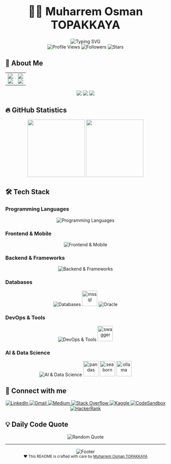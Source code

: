 <h1 align="center" style="font-weight:bold;font-size:2.5em;">👨‍💻 Muharrem Osman TOPAKKAYA</h1>


<div align="center">
  <img src="https://readme-typing-svg.herokuapp.com?font=Fira+Code&pause=1000&color=00D4FF&width=435&lines=Software+Engineer+%26+MSc+Graduate;Full+Stack+Developer;Finance+%26+Enterprise+Solutions;AI+%26+Machine+Learning+Enthusiast" alt="Typing SVG" />
</div>

<div align="center">
  <img src="https://komarev.com/ghpvc/?username=muharremosmantopakkaya&label=Profile%20views&color=0e75b6&style=for-the-badge" alt="Profile Views" />
  <img src="https://img.shields.io/github/followers/muharremosmantopakkaya?label=Followers&style=for-the-badge&color=blue" alt="Followers" />
  <img src="https://img.shields.io/github/stars/muharremosmantopakkaya?label=Stars&style=for-the-badge&color=yellow" alt="Stars" />
</div>

## 🎯 About Me

<div align="center">
  <table>
    <tr>
      <td align="center" width="50%">
        <img src="https://img.shields.io/badge/🎓_Education-Software_Engineering-blue?style=for-the-badge&logo=graduation-cap&logoColor=white" />
        <br>
        <img src="https://img.shields.io/badge/📚_MSc-Electrical_&_Computer_Engineering-green?style=for-the-badge&logo=university&logoColor=white" />
      </td>
      <td align="center" width="50%">
        <img src="https://img.shields.io/badge/💼_Focus-Fintech_Solutions-gold?style=for-the-badge&logo=dollar-sign&logoColor=white" />
        <br>
        <img src="https://img.shields.io/badge/_Passion-Enterprise_Systems-red?style=for-the-badge&logo=rocket&logoColor=white" />
      </td>
    </tr>
  </table>
</div>

<div align="center">
  <img src="https://img.shields.io/badge/📧_muharremtopakkaya@gmail.com-D14836?style=for-the-badge&logo=gmail&logoColor=white" />
  <img src="https://img.shields.io/badge/🌍_Istanbul,_Turkey-FF6B6B?style=for-the-badge&logo=location-dot&logoColor=white" />
  <img src="https://img.shields.io/badge/🤖_AI/ML_Enthusiast-purple?style=for-the-badge&logo=artificial-intelligence&logoColor=white" />
</div>

## 🔥 GitHub Statistics

<div align="center">
  <img height="180em" src="https://github-readme-stats.vercel.app/api?username=muharremosmantopakkaya&show_icons=true&theme=tokyonight&include_all_commits=true&count_private=true&hide_border=true&bg_color=0D1117&title_color=00D4FF&icon_color=00D4FF&text_color=ffffff"/>
  <img height="180em" src="https://github-readme-stats.vercel.app/api/top-langs/?username=muharremosmantopakkaya&layout=compact&langs_count=8&theme=tokyonight&hide_border=true&bg_color=0D1117&title_color=00D4FF&text_color=ffffff"/>
</div>

## 🛠️ Tech Stack

### Programming Languages
<div align="center">
  <img src="https://skillicons.dev/icons?i=c,cpp,cs,java,python,js,kotlin,dart" alt="Programming Languages" />
</div>

### Frontend & Mobile
<div align="center">
  <img src="https://skillicons.dev/icons?i=html,css,react,flutter,android" alt="Frontend & Mobile" />
</div>

### Backend & Frameworks
<div align="center">
  <img src="https://skillicons.dev/icons?i=nodejs,dotnet,spring,kafka" alt="Backend & Frameworks" />
</div>

### Databases
<div align="center">
  <img src="https://skillicons.dev/icons?i=mysql,postgresql,mongodb,sqlite" alt="Databases" />
  <img src="https://cdn.jsdelivr.net/gh/devicons/devicon/icons/microsoftsqlserver/microsoftsqlserver-plain.svg" alt="mssql" width="48" height="48"/>
  <img src="https://skillicons.dev/icons?i=oracle" alt="Oracle" />
</div>

### DevOps & Tools
<div align="center">
  <img src="https://skillicons.dev/icons?i=docker,git,linux,nginx,postman,firebase,figma,photoshop" alt="DevOps & Tools" />
  <img src="https://cdn.jsdelivr.net/gh/devicons/devicon/icons/swagger/swagger-original.svg" alt="swagger" width="48" height="48"/>
</div>

### AI & Data Science
<div align="center">
  <img src="https://skillicons.dev/icons?i=tensorflow,opencv" alt="AI & Data Science" />
  <img src="https://cdn.jsdelivr.net/gh/devicons/devicon/icons/pandas/pandas-original.svg" alt="pandas" width="48" height="48"/>
  <img src="https://seaborn.pydata.org/_images/logo-mark-lightbg.svg" alt="seaborn" width="48" height="48"/>
  <img src="https://avatars.githubusercontent.com/u/151674099?s=200&v=4" alt="ollama" width="48" height="48"/>
</div>



## 🤝 Connect with me

<div align="center">
  <a href="https://linkedin.com/in/muharrem-osman-topakkaya" target="_blank">
    <img src="https://img.shields.io/badge/LinkedIn-0077B5?style=for-the-badge&logo=linkedin&logoColor=white" alt="LinkedIn" />
  </a>
  <a href="mailto:muharremtopakkaya@gmail.com">
    <img src="https://img.shields.io/badge/Gmail-D14836?style=for-the-badge&logo=gmail&logoColor=white" alt="Gmail" />
  </a>
  <a href="https://medium.com/@muharremtopakkaya" target="_blank">
    <img src="https://img.shields.io/badge/Medium-12100E?style=for-the-badge&logo=medium&logoColor=white" alt="Medium" />
  </a>
  <a href="https://stackoverflow.com/users/20231506" target="_blank">
    <img src="https://img.shields.io/badge/Stack_Overflow-FE7A16?style=for-the-badge&logo=stack-overflow&logoColor=white" alt="Stack Overflow" />
  </a>
  <a href="https://kaggle.com/muharremtopakkaya" target="_blank">
    <img src="https://img.shields.io/badge/Kaggle-20BEFF?style=for-the-badge&logo=kaggle&logoColor=white" alt="Kaggle" />
  </a>
  <a href="https://codesandbox.io/u/muharremosmantopakkaya" target="_blank">
    <img src="https://img.shields.io/badge/CodeSandbox-000000?style=for-the-badge&logo=codesandbox&logoColor=white" alt="CodeSandbox" />
  </a>
  <a href="https://www.hackerrank.com/muharremtopakka1" target="_blank">
    <img src="https://img.shields.io/badge/HackerRank-2EC866?style=for-the-badge&logo=hackerrank&logoColor=white" alt="HackerRank" />
  </a>
</div>



## 💡 Daily Code Quote

<div align="center">
  <img src="https://quotes-github-readme.vercel.app/api?type=horizontal&theme=tokyonight" alt="Random Quote" />
</div>

---

<div align="center">
  <img src="https://capsule-render.vercel.app/api?type=waving&color=gradient&height=100&section=footer&text=Thanks!&fontSize=16&fontAlignY=65&desc=Thanks%20for%20visiting&descAlignY=51&descAlign=center" alt="Footer" />
</div>

<div align="center">
  <sub>❤️ This README is crafted with care by <a href="https://github.com/muharremosmantopakkaya">Muharrem Osman TOPAKKAYA</a></sub>
</div>
